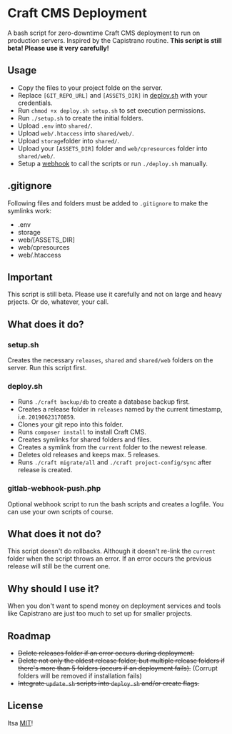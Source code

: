 # Craft CMS Deployment

A bash script for zero-downtime Craft CMS deployment to run on production servers. Inspired by the  Capistrano routine. **This script is still beta! Please use it very carefully!**

## Usage

- Copy the files to your project folde on the server.
- Replace `[GIT_REPO_URL]` and `[ASSETS_DIR]` in [deploy.sh](deploy.sh) with your credentials.
- Run `chmod +x deploy.sh setup.sh` to set execution permissions.
- Run `./setup.sh` to create the initial folders.
- Upload `.env` into `shared/`.
- Upload `web/.htaccess` into `shared/web/`.
- Upload `storage`folder into `shared/`.
- Upload your `[ASSETS_DIR]` folder and `web/cpresources` folder into `shared/web/`.
- Setup a [webhook](https://docs.gitlab.com/ee/user/project/integrations/webhooks.html) to call the scripts or run `./deploy.sh` manually.

## .gitignore

Following files and folders must be added to `.gitignore` to make the symlinks work:

- .env
- storage
- web/[ASSETS_DIR]
- web/cpresources
- web/.htaccess

## Important

This script is still beta. Please use it carefully and not on large and heavy prjects. Or do, whatever, your call.

## What does it do?

### setup.sh

Creates the necessary `releases`, `shared` and `shared/web` folders on the server. Run this script first.

### deploy.sh

- Runs `./craft backup/db` to create a database backup first.
- Creates a release folder in `releases` named by the current timestamp, i.e. `20190623170859`.
- Clones your git repo into this folder.
- Runs `composer install` to install Craft CMS.
- Creates symlinks for shared folders and files.
- Creates a symlink from the `current` folder to the newest release.
- Deletes old releases and keeps max. 5 releases.
- Runs `./craft migrate/all` and `./craft project-config/sync` after release is created.

### gitlab-webhook-push.php

Optional webhook script to run the bash scripts and creates a logfile. You can use your own scripts of course.

## What does it not do?

This script doesn't do rollbacks. Although it doesn't re-link the `current` folder when the script throws an error. If an error occurs the previous release will still be the current one.

## Why should I use it?

When you don't want to spend money on deployment services and tools like Capistrano are just too much to set up for smaller projects.

## Roadmap

- ~~Delete releases folder if an error occurs during deployment.~~
- ~~Delete not only the oldest release folder, but multiple release folders if there's more than 5 folders (occurs if an deployment fails).~~ (Corrupt folders will be removed if installation fails)
- ~~Integrate `update.sh` scripts into `deploy.sh` and/or create flags.~~

## License

Itsa [MIT](LICENSE.md)!
